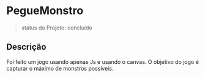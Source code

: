 # PegueMonstro

>status do Projeto: concluído

## Descrição

Foi feito um jogo usando apenas Js e usando o canvas.
  O objetivo do jogo é capturar o máximo de monstros possíveis.

